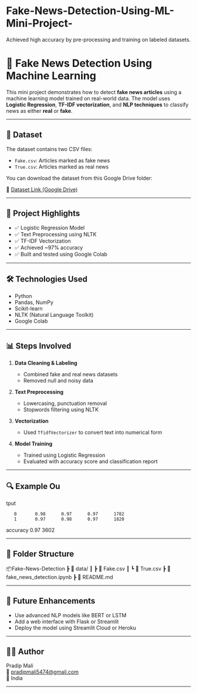 # Fake-News-Detection-Using-ML-Mini-Project-
Achieved high accuracy by pre-processing and training on labeled datasets.
# 📰 Fake News Detection Using Machine Learning

This mini project demonstrates how to detect **fake news articles** using a machine learning model trained on real-world data. The model uses **Logistic Regression**, **TF-IDF vectorization**, and **NLP techniques** to classify news as either **real** or **fake**.

---

## 📁 Dataset

The dataset contains two CSV files:
- `Fake.csv`: Articles marked as fake news
- `True.csv`: Articles marked as real news

You can download the dataset from this Google Drive folder:

🔗 [Dataset Link (Google Drive)](https://drive.google.com/drive/folders/1I8mb6Tm_3pRgZ3uhdhQHqH4StnlMmSds?usp=drive_link)

---

## 📌 Project Highlights

- ✅ Logistic Regression Model
- ✅ Text Preprocessing using NLTK
- ✅ TF-IDF Vectorization
- ✅ Achieved ~97% accuracy
- ✅ Built and tested using Google Colab

---

## 🛠️ Technologies Used

- Python
- Pandas, NumPy
- Scikit-learn
- NLTK (Natural Language Toolkit)
- Google Colab

---

## 📊 Steps Involved

1. **Data Cleaning & Labeling**
   - Combined fake and real news datasets
   - Removed null and noisy data

2. **Text Preprocessing**
   - Lowercasing, punctuation removal
   - Stopwords filtering using NLTK

3. **Vectorization**
   - Used `TfidfVectorizer` to convert text into numerical form

4. **Model Training**
   - Trained using Logistic Regression
   - Evaluated with accuracy score and classification report

---

## 🔍 Example Ou
tput

       0       0.98      0.97      0.97      1782
       1       0.97      0.98      0.97      1820

accuracy                           0.97      3602

---

## 📂 Folder Structure

📦Fake-News-Detection
┣ 📁 data/
┃ ┣ 📄 Fake.csv
┃ ┗ 📄 True.csv
┣ 📄 fake_news_detection.ipynb
┣ 📄 README.md


---

## 🧠 Future Enhancements

- Use advanced NLP models like BERT or LSTM
- Add a web interface with Flask or Streamlit
- Deploy the model using Streamlit Cloud or Heroku

---

## 👨‍💻 Author

Pradip Mali  
📧 pradipmali5474@gmail.com  
📍 India  

---


